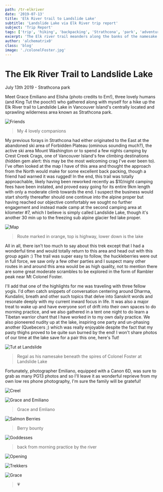 ```yaml
---
path: /tr-elkriver
date: '2019-07-13'
title: 'Elk River trail to Landslide Lake'
subtitle: 'Landslide Lake via Elk River trip report'
subject: 'Trip Report'
tags: ['trip', 'hiking', 'backpacking', 'Strathcona', 'park', 'adventure', 'camping', 'wilderness', 'friends']
excerpt: 'The Elk river trail meanders along the banks of the namesake river up to a beautifully frigid sub alpine lake'
author: 'alchematrix0'
class: 'blog'
image: './colonelFoster.jpg'
---
```

# The Elk River Trail to Landslide Lake

July 13th 2019 - Strathcona park

Meet Grace Emiliano and Elisha (photo credits to Em!), three lovely humans (and King Tut the pooch!) who gathered along with myself for a hike up the Elk River trail to Landslide Lake in Vancouver Island's centrally located and sprawling wilderness area known as Strathcona park.

![Friends](https://i.imgur.com/9UZHeYS.jpg)
> My 4 lovely companions

My previous forays in Strathcona had either originated to the East at the abandoned ski area of Forbidden Plateau (ominous sounding much?), the active ski area Mount Washington or to spend a few nights camping by Crest Creek Crags, one of Vancouver Island's few climbing destinations (hidden gem alert: this may be the most welcoming crag I've ever been to). I've often looked at the map I have of this area and thought the approach from the North would make for some excellent back packing, though a friend had warned it was rugged! In the end, this trail was totally approachable, likely having been reworked recently as $10/night camping fees have been instated, and proved easy going for its entire 9km length with only a moderate climb towards the end. I suspect the business would start shortly thereafter should one continue into the alpine proper but having reached our objective comfortably we sought no further engagement and instead made camp at the second camping area at kilometer #7, which I believe is simply called Landslide Lake, though it's another 30 min up to the freezing sub alpine glacier fed lake proper.

![Map](https://i.imgur.com/WZtRz0r.jpg)
> Route marked in orange, top is highway, lower down is the lake

All in all, there isn't too much to say about this trek except that I had a wonderful time and would totally return to this area and head out with this group again :) The trail was super easy to follow, the huckleberries were out in full force, we saw only a few other parties and I suspect many other routes in and around this area would be as high quality, not to mention there are some great moderate scrambles to be explored in the form of Rambler peak near Mt Colonel Foster.

I'll add that one of the highlights for me was traveling with three fellow yogis. I'd often catch snippets of conversation centering around Dharma, Kundalini, breath and other such topics that delve into Sanskrit words and resonate deeply with my current inward focus in life. It was also a major treat to wake up and have everyone sort of drift into their own spaces to do morning practice, and we also gathered in a tent one night to do learn a Tibetan warrior chant that I have worked in to my own daily practice. We also pioneered nudity up at the lake, inspiring one party and un-phasing another (Quebecers ;) which was really enjoyable despite the fact that my pasty thighs proved to be quite sun burned by the end! I won't share photos of our time at the lake save for a pair this one, here's Tut!

![Tut at Landslide](https://i.imgur.com/03z8YUa.jpg)
> Regal as his namesake beneath the spires of Colonel Foster at Landslide Lake

Fortunately, photographer Emiliano, equipped with a Canon 6D, was sure to grab as many PG13 photos and so I'll leave it as wonderful reprieve from my own low res phone photography, I'm sure the family will be grateful!

![Creel](https://i.imgur.com/icgosPe.jpg)

![Grace and Emiliano](https://i.imgur.com/nDL6p4T.jpg)
> Grace and Emliano

![Salmon Berries](https://i.imgur.com/LjG41FO.jpg)
> Berry bounty

![Goddesses](https://i.imgur.com/4lDaJLJ.jpg)
> back from morning practice by the river

![Opening](https://i.imgur.com/X5qljFg.jpg)

![Trekkers](https://i.imgur.com/bSVWdGo.jpg)

![Grace](https://i.imgur.com/hc21RwA.jpg)
>  💗
